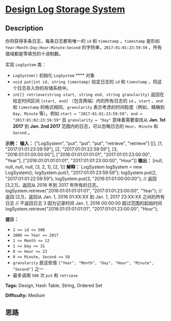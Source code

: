 # [Design Log Storage System][title]

## Description

你将获得多条日志，每条日志都有唯一的 `id` 和 `timestamp` ，`timestamp` 是形如
`Year:Month:Day:Hour:Minute:Second` 的字符串，`2017:01:01:23:59:59`
，所有值域都是零填充的十进制数。

实现 `LogSystem` 类：

  * `LogSystem()` 初始化 `LogSystem` **** 对象
  * `void put(int id, string timestamp)` 给定日志的 `id` 和 `timestamp` ，将这个日志存入你的存储系统中。
  * `int[] retrieve(string start, string end, string granularity)` 返回在给定时间区间 `[start, end]` （包含两端）内的所有日志的 `id` 。`start` 、`end` 和 `timestamp` 的格式相同，`granularity` 表示考虑的时间粒度（例如，精确到 `Day`、`Minute` 等）。例如 `start = "2017:01:01:23:59:59"`、`end = "2017:01:02:23:59:59"` 且 `granularity = "Day"` 意味着需要查找从 **Jan. 1st 2017** 到 **Jan. 2nd 2017** 范围内的日志，可以忽略日志的 `Hour`、`Minute` 和 `Second` 。

**示例：**
            **输入：**    ["LogSystem", "put", "put", "put", "retrieve", "retrieve"]    [[], [1, "2017:01:01:23:59:59"], [2, "2017:01:01:22:59:59"], [3, "2016:01:01:00:00:00"], ["2016:01:01:01:01:01", "2017:01:01:23:00:00", "Year"], ["2016:01:01:01:01:01", "2017:01:01:23:00:00", "Hour"]]    **输出：**    [null, null, null, null, [3, 2, 1], [2, 1]]        **解释：**    LogSystem logSystem = new LogSystem();    logSystem.put(1, "2017:01:01:23:59:59");    logSystem.put(2, "2017:01:01:22:59:59");    logSystem.put(3, "2016:01:01:00:00:00");        // 返回 [3,2,1]，返回从 2016 年到 2017 年所有的日志。    logSystem.retrieve("2016:01:01:01:01:01", "2017:01:01:23:00:00", "Year");        // 返回 [2,1]，返回从 Jan. 1, 2016 01:XX:XX 到 Jan. 1, 2017 23:XX:XX 之间的所有日志    // 不返回日志 3 因为记录时间 Jan. 1, 2016 00:00:00 超过范围的起始时间    logSystem.retrieve("2016:01:01:01:01:01", "2017:01:01:23:00:00", "Hour");    

**提示：**

  * `1 <= id <= 500`
  * `2000 <= Year <= 2017`
  * `1 <= Month <= 12`
  * `1 <= Day <= 31`
  * `0 <= Hour <= 23`
  * `0 <= Minute, Second <= 59`
  * `granularity` 是这些值 `["Year", "Month", "Day", "Hour", "Minute", "Second"]` 之一
  * 最多调用 `500` 次 `put` 和 `retrieve`


**Tags:** Design, Hash Table, String, Ordered Set

**Difficulty:** Medium

## 思路

[title]: https://leetcode-cn.com/problems/design-log-storage-system
